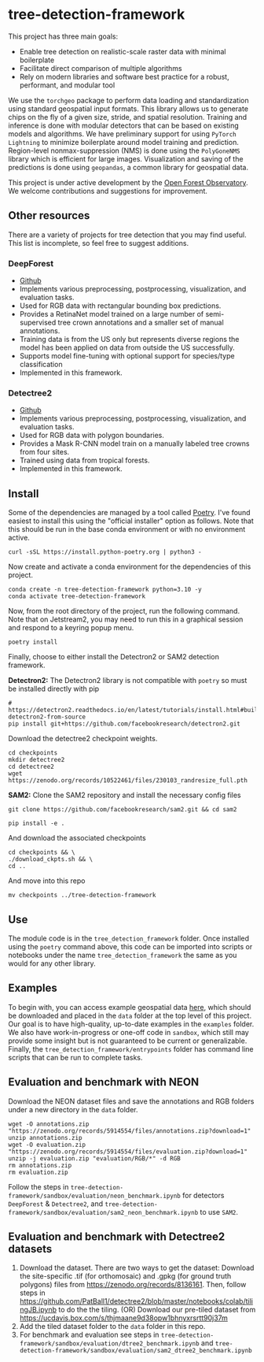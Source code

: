 # tree-detection-framework
This project has three main goals:
* Enable tree detection on realistic-scale raster data with minimal boilerplate
* Facilitate direct comparison of multiple algorithms
* Rely on modern libraries and software best practice for a robust, performant, and modular tool

We use the `torchgeo` package to perform data loading and standardization using standard geospatial input formats. This library allows us to generate chips on the fly of a given size, stride, and spatial resolution. Training and inference is done with modular detectors that can be based on existing models and algorithms. We have preliminary support for using `PyTorch Lightning` to minimize boilerplate around model training and prediction. Region-level nonmax-suppression (NMS) is done using the `PolyGoneNMS` library which is efficient for large images. Visualization and saving of the predictions is done using `geopandas`, a common library for geospatial data.

This project is under active development by the [Open Forest Observatory](https://openforestobservatory.org/). We welcome contributions and suggestions for improvement.

## Other resources
There are a variety of projects for tree detection that you may find useful. This list is incomplete, so feel free to suggest additions.

### DeepForest
- [Github](https://github.com/weecology/DeepForest)
- Implements various preprocessing, postprocessing, visualization, and evaluation tasks.
- Used for RGB data with rectangular bounding box predictions.
- Provides a RetinaNet model trained on a large number of semi-supervised tree crown annotations and a smaller set of manual annotations.
- Training data is from the US only but represents diverse regions the model has been applied on data from outside the US successfully.
- Supports model fine-tuning with optional support for species/type classification
- Implemented in this framework.

### Detectree2
- [Github](https://github.com/PatBall1/detectree2)
- Implements various preprocessing, postprocessing, visualization, and evaluation tasks.
- Used for RGB data with polygon boundaries.
- Provides a Mask R-CNN model train on a manually labeled tree crowns from four sites.
- Trained using data from tropical forests.
-  Implemented in this framework.

## Install
Some of the dependencies are managed by a tool called [Poetry](https://python-poetry.org/). I've found
easiest to install this using the "official installer" option as follows. Note that this should be run
in the base conda environment or with no environment active.
```
curl -sSL https://install.python-poetry.org | python3 -
```
Now create and activate a conda environment for the dependencies of this project.
```
conda create -n tree-detection-framework python=3.10 -y
conda activate tree-detection-framework
```

Now, from the root directory of the project, run the following command. Note that on Jetstream2, you
may need to run this in a graphical session and respond to a keyring popup menu.
```
poetry install
```
Finally, choose to either install the Detectron2 or SAM2 detection framework.

**Detectron2:** 
The Detectron2 library is not compatible with `poetry` so must be installed directly with pip
```
# https://detectron2.readthedocs.io/en/latest/tutorials/install.html#build-detectron2-from-source
pip install git+https://github.com/facebookresearch/detectron2.git
```
Download the detectree2 checkpoint weights.
```
cd checkpoints
mkdir detectree2
cd detectree2
wget https://zenodo.org/records/10522461/files/230103_randresize_full.pth
```
**SAM2:** 
Clone the SAM2 repository and install the necessary config files
```
git clone https://github.com/facebookresearch/sam2.git && cd sam2

pip install -e .
```
And download the associated checkpoints
```
cd checkpoints && \
./download_ckpts.sh && \
cd ..
```
And move into this repo
```
mv checkpoints ../tree-detection-framework 
```


## Use
The module code is in the `tree_detection_framework` folder. Once installed using the `poetry`
command above, this code can be imported into scripts or notebooks under the name
 `tree_detection_framework` the same as you would for any other library.

## Examples
To begin with, you can access example geospatial data
[here](https://ucdavis.box.com/v/tdf-example-data), which should be downloaded and placed in the `data` folder at the top level of this project. Our goal is to have high-quality,
up-to-date examples in the `examples` folder. We also have work-in-progress or one-off code in
`sandbox`, which still may provide some insight but is not guaranteed to be current or generalizable.
Finally, the `tree_detection_framework/entrypoints` folder has command line scripts that can be run
to complete tasks.

## Evaluation and benchmark with NEON
Download the NEON dataset files and save the annotations and RGB folders under a new directory in the `data` folder.
```
wget -O annotations.zip "https://zenodo.org/records/5914554/files/annotations.zip?download=1"
unzip annotations.zip
wget -O evaluation.zip "https://zenodo.org/records/5914554/files/evaluation.zip?download=1"
unzip -j evaluation.zip "evaluation/RGB/*" -d RGB
rm annotations.zip
rm evaluation.zip
```
Follow the steps in `tree-detection-framework/sandbox/evaluation/neon_benchmark.ipynb` for detectors `DeepForest` & `Detectree2`, and `tree-detection-framework/sandbox/evaluation/sam2_neon_benchmark.ipynb` to use `SAM2`.

## Evaluation and benchmark with Detectree2 datasets
1. Download the dataset. There are two ways to get the dataset:
    Download the site-specific .tif (for orthomosaic) and .gpkg (for ground truth polygons) files from https://zenodo.org/records/8136161. Then, follow steps in https://github.com/PatBall1/detectree2/blob/master/notebooks/colab/tilingJB.ipynb to do the the tiling.
    (OR)
    Download our pre-tiled dataset from https://ucdavis.box.com/s/thjmaane9d38opw1bhnyxrsrtt90j37m 
3. Add the tiled dataset folder to the `data` folder in this repo.
4. For benchmark and evaluation see steps in `tree-detection-framework/sandbox/evaluation/dtree2_benchmark.ipynb` and `tree-detection-framework/sandbox/evaluation/sam2_dtree2_benchmark.ipynb` 
